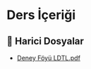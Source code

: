 # Ders İçeriği


<!--Index-->

## 📂 Harici Dosyalar

- [Deney Föyü LDTL.pdf](./Deney%20F%C3%B6y%C3%BC%20LDTL.pdf)


<!--Index-->

